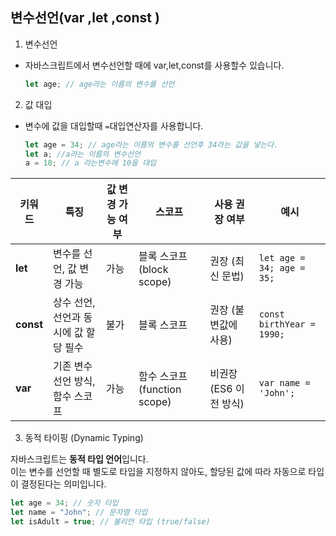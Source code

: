 ## 변수선언(var ,let ,const )

1. 변수선언

- 자바스크립트에서 변수선언할 때에 var,let,const를 사용할수 있습니다.

  ```javascript
  let age; // age라는 이름의 변수를 선언
  ```

2. 값 대입

- 변수에 값을 대입할때 `=`대입연산자를 사용합니다.
  ```javascript
  let age = 34; // age라는 이름의 변수를 선언후 34라는 값을 넣는다.
  let a; //a라는 이름의 변수선언
  a = 10; // a 라는변수에 10을 대입
  ```

| 키워드    | 특징                                  | 값 변경 가능 여부 | 스코프                       | 사용 권장 여부         | 예시                      |
| --------- | ------------------------------------- | ----------------- | ---------------------------- | ---------------------- | ------------------------- |
| **let**   | 변수를 선언, 값 변경 가능             | 가능              | 블록 스코프 (block scope)    | 권장 (최신 문법)       | `let age = 34; age = 35;` |
| **const** | 상수 선언, 선언과 동시에 값 할당 필수 | 불가              | 블록 스코프                  | 권장 (불변값에 사용)   | `const birthYear = 1990;` |
| **var**   | 기존 변수 선언 방식, 함수 스코프      | 가능              | 함수 스코프 (function scope) | 비권장 (ES6 이전 방식) | `var name = 'John';`      |

3. 동적 타이핑 (Dynamic Typing)

자바스크립트는 **동적 타입 언어**입니다.  
이는 변수를 선언할 때 별도로 타입을 지정하지 않아도, 할당된 값에 따라 자동으로 타입이 결정된다는 의미입니다.

```javascript
let age = 34; // 숫자 타입
let name = "John"; // 문자열 타입
let isAdult = true; // 불리언 타입 (true/false)
```
